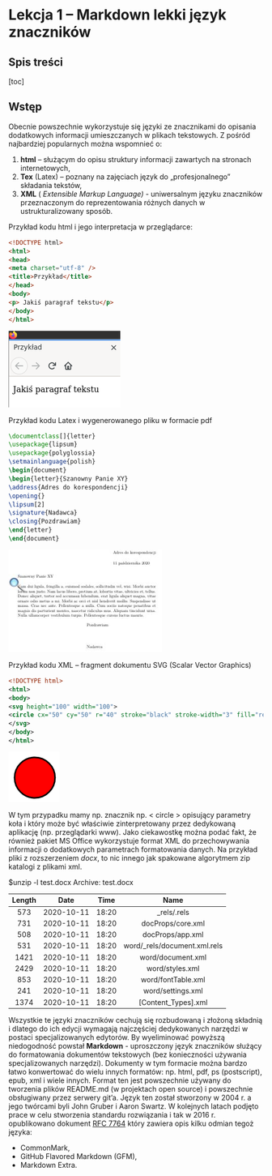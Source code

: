 # Lekcja 1 – Markdown lekki język znaczników

## Spis treści

[toc]

## Wstęp

Obecnie powszechnie wykorzystuje się języki ze znacznikami do opisania dodatkowych informacji
umieszczanych w plikach tekstowych. Z pośród najbardziej popularnych można wspomnieć o:

1. **html** – służącym do opisu struktury informacji zawartych na stronach internetowych,
2. **Tex** (Latex) – poznany na zajęciach język do „profesjonalnego” składania tekstów,
3. **XML** ( _Extensible Markup Language)_ - uniwersalnym języku znaczników przeznaczonym do
    reprezentowania różnych danych w ustrukturalizowany sposób.

Przykład kodu html i jego interpretacja w przeglądarce:

```html
<!DOCTYPE html>
<html>
<head>
<meta charset="utf-8" />
<title>Przykład</title>
</head>
<body>
<p> Jakiś paragraf tekstu</p>
</body>
</html>
```

![Html](Obrazek1.png "html")

Przykład kodu Latex i wygenerowanego pliku w formacie pdf

```latex
\documentclass[]{letter}
\usepackage{lipsum}
\usepackage{polyglossia}
\setmainlanguage{polish}
\begin{document}
\begin{letter}{Szanowny Panie XY}
\address{Adres do korespondencji}
\opening{}
\lipsum[2]
\signature{Nadawca}
\closing{Pozdrawiam}
\end{letter}
\end{document}
```

![LaTeX](Obrazek2.png "latex")

Przykład kodu XML – fragment dokumentu SVG (Scalar Vector Graphics)



```xml
<!DOCTYPE html>
<html>
<body>
<svg height="100" width="100">
<circle cx="50" cy="50" r="40" stroke="black" stroke-width="3" fill="red" />
</svg>
</body>
</html>
```

![XML](Obrazek3.png "xml")

W tym przypadku mamy np. znacznik np. < circle > opisujący parametry koła i który może być właściwie zinterpretowany przez dedykowaną aplikację (np. przeglądarki www).
Jako ciekawostkę można podać fakt, że również pakiet MS Office wykorzystuje format XML do
przechowywania informacji o dodatkowych parametrach formatowania danych. Na przykład pliki z rozszerzeniem _docx_, to nic innego jak spakowane algorytmem zip katalogi z plikami xml.

$unzip -l test.docx
Archive: test.docx

| Length |    Date    | Time  |             Name             |
| :----: | :--------: | :---: | :--------------------------: |
|  573   | 2020-10-11 | 18:20 |         _rels/.rels          |
|  731   | 2020-10-11 | 18:20 |      docProps/core.xml       |
|  508   | 2020-10-11 | 18:20 |       docProps/app.xml       |
|  531   | 2020-10-11 | 18:20 | word/_rels/document.xml.rels |
|  1421  | 2020-10-11 | 18:20 |      word/document.xml       |
|  2429  | 2020-10-11 | 18:20 |       word/styles.xml        |
|  853   | 2020-10-11 | 18:20 |      word/fontTable.xml      |
|  241   | 2020-10-11 | 18:20 |      word/settings.xml       |
|  1374  | 2020-10-11 | 18:20 |     [Content_Types].xml      |



Wszystkie te języki znaczników cechują się rozbudowaną i złożoną składnią i dlatego do ich edycji wymagają najczęściej dedykowanych narzędzi w postaci specjalizowanych edytorów. By wyeliminować powyższą niedogodność powstał **Markdown** - uproszczony język znaczników służący do formatowania dokumentów tekstowych (bez konieczności używania specjalizowanych narzędzi). Dokumenty w tym formacie można bardzo łatwo konwertować do wielu innych formatów: np. html, pdf, ps (postscript), epub, xml i wiele innych. Format ten jest powszechnie używany do tworzenia plików README.md (w projektach open source) i powszechnie obsługiwany przez serwery git’a. Język ten został stworzony w 2004 r. a jego twórcami byli John Gruber i Aaron Swartz. W kolejnych latach podjęto prace w celu stworzenia standardu rozwiązania i tak w 2016 r. opublikowano dokument [RFC 7764]() który zawiera opis kilku odmian tegoż języka:

* CommonMark,
* GitHub Flavored Markdown (GFM),
* Markdown Extra.

